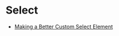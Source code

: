 # Select

- [Making a Better Custom Select Element](https://24ways.org/2019/making-a-better-custom-select-element/)
